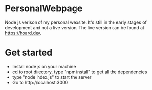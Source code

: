 # PersonalWebpage
Node js verison of my personal website. It's still in the early stages of development and not a live version. The live version can be found at https://hoard.dev.

# Get started
- Install node js on your machine
- cd to root directory, type "npm install" to get all the dependencies
- type "node index.js" to start the server
- Go to http://localhost:3000
   

